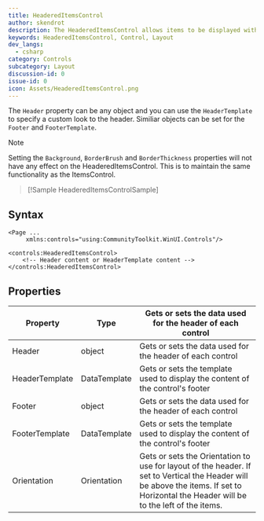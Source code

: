 ```yaml
---
title: HeaderedItemsControl
author: skendrot
description: The HeaderedItemsControl allows items to be displayed with a specified header.
keywords: HeaderedItemsControl, Control, Layout
dev_langs:
  - csharp
category: Controls
subcategory: Layout
discussion-id: 0
issue-id: 0
icon: Assets/HeaderedItemsControl.png
---
```

The `Header` property can be any object and you can use the `HeaderTemplate` to specify a custom look to the header. Similiar objects can be set for the `Footer` and `FooterTemplate`.

> [!NOTE]
> Setting the `Background`, `BorderBrush` and `BorderThickness` properties will not have any effect on the HeaderedItemsControl. This is to maintain the same functionality as the ItemsControl.

> [!Sample HeaderedItemsControlSample]

## Syntax

```xaml
<Page ...
     xmlns:controls="using:CommunityToolkit.WinUI.Controls"/>

<controls:HeaderedItemsControl>
    <!-- Header content or HeaderTemplate content -->
</controls:HeaderedItemsControl>
```


## Properties

| Property | Type | Gets or sets the data used for the header of each control |
| -- | -- | -- |
| Header | object | Gets or sets the data used for the header of each control |
| HeaderTemplate | DataTemplate | Gets or sets the template used to display the content of the control's footer |
| Footer | object | Gets or sets the data used for the header of each control |
| FooterTemplate | DataTemplate | Gets or sets the template used to display the content of the control's footer |
| Orientation | Orientation | Gets or sets the Orientation to use for layout of the header. If set to Vertical the Header will be above the items. If set to Horizontal the Header will be to the left of the items. |
